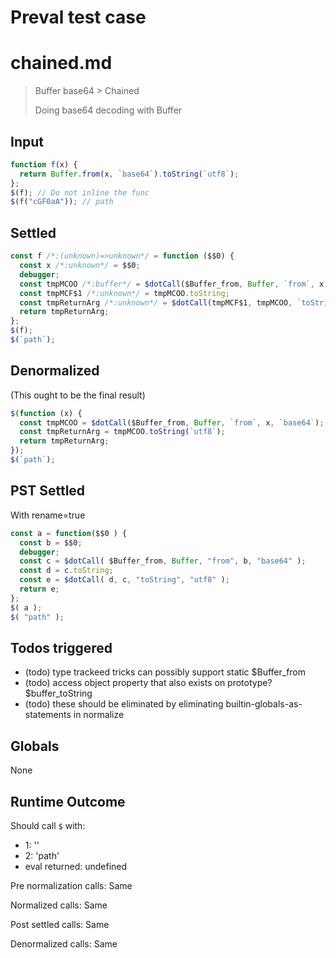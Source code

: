 # Preval test case

# chained.md

> Buffer base64 > Chained
>
> Doing base64 decoding with Buffer

## Input

`````js filename=intro
function f(x) {
  return Buffer.from(x, `base64`).toString(`utf8`);
};
$(f); // Do not inline the func
$(f("cGF0aA")); // path
`````


## Settled


`````js filename=intro
const f /*:(unknown)=>unknown*/ = function ($$0) {
  const x /*:unknown*/ = $$0;
  debugger;
  const tmpMCOO /*:buffer*/ = $dotCall($Buffer_from, Buffer, `from`, x, `base64`);
  const tmpMCF$1 /*:unknown*/ = tmpMCOO.toString;
  const tmpReturnArg /*:unknown*/ = $dotCall(tmpMCF$1, tmpMCOO, `toString`, `utf8`);
  return tmpReturnArg;
};
$(f);
$(`path`);
`````


## Denormalized
(This ought to be the final result)

`````js filename=intro
$(function (x) {
  const tmpMCOO = $dotCall($Buffer_from, Buffer, `from`, x, `base64`);
  const tmpReturnArg = tmpMCOO.toString(`utf8`);
  return tmpReturnArg;
});
$(`path`);
`````


## PST Settled
With rename=true

`````js filename=intro
const a = function($$0 ) {
  const b = $$0;
  debugger;
  const c = $dotCall( $Buffer_from, Buffer, "from", b, "base64" );
  const d = c.toString;
  const e = $dotCall( d, c, "toString", "utf8" );
  return e;
};
$( a );
$( "path" );
`````


## Todos triggered


- (todo) type trackeed tricks can possibly support static $Buffer_from
- (todo) access object property that also exists on prototype? $buffer_toString
- (todo) these should be eliminated by eliminating builtin-globals-as-statements in normalize


## Globals


None


## Runtime Outcome


Should call `$` with:
 - 1: '<function>'
 - 2: 'path'
 - eval returned: undefined

Pre normalization calls: Same

Normalized calls: Same

Post settled calls: Same

Denormalized calls: Same
